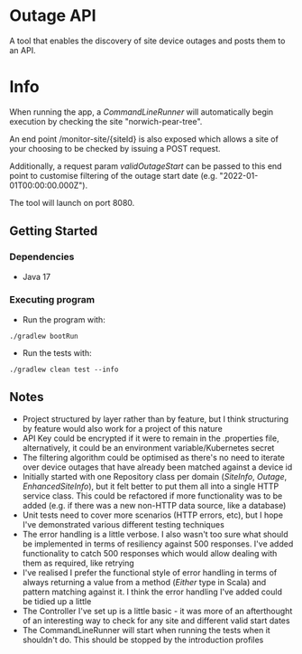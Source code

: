 
# Outage API

A tool that enables the discovery of site device outages and posts them to an API.

# Info
When running the app, a *CommandLineRunner* will automatically begin execution by checking the site "norwich-pear-tree".

An end point /monitor-site/{siteId} is also exposed which allows a site of your choosing to be checked by issuing a POST request. 

Additionally, a request param *validOutageStart* can be passed to this end point to customise filtering of the outage start date (e.g. "2022-01-01T00:00:00.000Z").

The tool will launch on port 8080.

## Getting Started

### Dependencies

* Java 17

### Executing program

* Run the program with:
```
./gradlew bootRun
```
* Run the tests with:
```
./gradlew clean test --info
```
## Notes

* Project structured by layer rather than by feature, but I think structuring by feature would also work for a project of this nature
* API Key could be encrypted if it were to remain in the .properties file, alternatively, it could be an environment variable/Kubernetes secret
* The filtering algorithm could be optimised as there's no need to iterate over device outages that have already been matched against a device id 
* Initially started with one Repository class per domain (*SiteInfo*, *Outage*, *EnhancedSiteInfo*), but it felt better to put them all into a single HTTP service class. This could be refactored if more functionality was to be added (e.g. if there was a new non-HTTP data source, like a database)
* Unit tests need to cover more scenarios (HTTP errors, etc), but I hope I've demonstrated various different testing techniques
* The error handling is a little verbose. I also wasn't too sure what should be implemented in terms of resiliency against 500 responses. I've added functionality to catch 500 responses which would allow dealing with them as required, like retrying
* I've realised I prefer the functional style of error handling in terms of always returning a value from a method (*Either* type in Scala) and pattern matching against it. I think the error handling I've added could be tidied up a little
* The Controller I've set up is a little basic - it was more of an afterthought of an interesting way to check for any site and different valid start dates
* The CommandLineRunner will start when running the tests when it shouldn't do. This should be stopped by the introduction profiles
